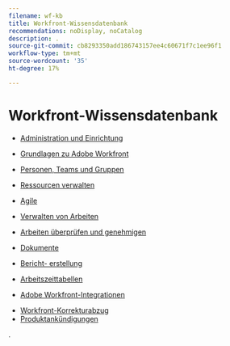 ```yaml
---
filename: wf-kb
title: Workfront-Wissensdatenbank
recommendations: noDisplay, noCatalog
description: .
source-git-commit: cb8293350add186743157ee4c60671f7c1ee96f1
workflow-type: tm+mt
source-wordcount: '35'
ht-degree: 17%

---
```



# Workfront-Wissensdatenbank

* [Administration und Einrichtung](administration-and-setup/administration-and-setup.md)
* [Grundlagen zu Adobe Workfront](workfront-basics/workfront-basics.md)
* [Personen, Teams und Gruppen](people-teams-and-groups/people-teams-and-groups.md)
* [Ressourcen verwalten](resource-mgmt/manage-resources.md)
* [Agile](agile/agile.md)
* [Verwalten von Arbeiten](manage-work/manage-work.md)
* [Arbeiten überprüfen und genehmigen](review-and-approve-work/review-and-approve-work.md)
* [Dokumente](documents/documents-overview.md)
* [Bericht- erstellung](reports-and-dashboards/reports-and-dashboards-overview.md)

  <!--
  <li data-mc-conditions="QuicksilverOrClassic.Draft mode">Enhanced analytics</li>
  -->

* [Arbeitszeittabellen](timesheets/timesheets-all.md)
* [Adobe Workfront-Integrationen](workfront-integrations-and-apps/workfront-integrations.md)
<!--* [Adobe Workfront API](wf-api/workfront-api.md) -->
* [Workfront-Korrekturabzug](workfront-proof/workfront-proof.md)
* [Produktankündigungen](product-announcements/product-announcements.md)

.
